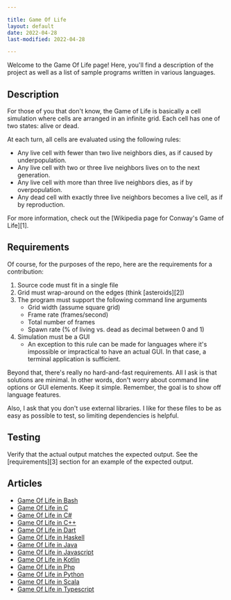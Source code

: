 ```yaml
---

title: Game Of Life
layout: default
date: 2022-04-28
last-modified: 2022-04-28

---
```


Welcome to the Game Of Life page! Here, you'll find a description of the project as well as a list of sample programs written in various languages.

## Description

For those of you that don't know, the Game of Life is basically a cell
simulation where cells are arranged in an infinite grid. Each cell has one
of two states: alive or dead.

At each turn, all cells are evaluated using the following rules:

- Any live cell with fewer than two live neighbors dies, as if caused by underpopulation.
- Any live cell with two or three live neighbors lives on to the next generation.
- Any live cell with more than three live neighbors dies, as if by overpopulation.
- Any dead cell with exactly three live neighbors becomes a live cell, as if by reproduction.

For more information, check out the [Wikipedia page for Conway's Game of Life][1].


## Requirements

Of course, for the purposes of the repo, here are the requirements for a contribution:

1. Source code must fit in a single file
2. Grid must wrap-around on the edges (think [asteroids][2])
3. The program must support the following command line arguments
    - Grid width (assume square grid)
    - Frame rate (frames/second)
    - Total number of frames
    - Spawn rate (% of living vs. dead as decimal between 0 and 1)
4. Simulation must be a GUI
    - An exception to this rule can be made for languages where it's impossible
      or impractical to have an actual GUI. In that case, a terminal application
      is sufficient.

Beyond that, there's really no hard-and-fast requirements. All I ask is that
solutions are minimal. In other words, don't worry about command line options or
GUI elements. Keep it simple. Remember, the goal is to show off language features.

Also, I ask that you don't use external libraries. I like for these files to
be as easy as possible to test, so limiting dependencies is helpful.


## Testing

Verify that the actual output matches the expected output. See the
[requirements][3] section for an example of the expected output.


## Articles

- [Game Of Life in Bash](https://sampleprograms.io/projects/game-of-life/bash)
- [Game Of Life in C](https://sampleprograms.io/projects/game-of-life/c)
- [Game Of Life in C#](https://sampleprograms.io/projects/game-of-life/c-sharp)
- [Game Of Life in C++](https://sampleprograms.io/projects/game-of-life/c-plus-plus)
- [Game Of Life in Dart](https://sampleprograms.io/projects/game-of-life/dart)
- [Game Of Life in Haskell](https://sampleprograms.io/projects/game-of-life/haskell)
- [Game Of Life in Java](https://sampleprograms.io/projects/game-of-life/java)
- [Game Of Life in Javascript](https://sampleprograms.io/projects/game-of-life/javascript)
- [Game Of Life in Kotlin](https://sampleprograms.io/projects/game-of-life/kotlin)
- [Game Of Life in Php](https://sampleprograms.io/projects/game-of-life/php)
- [Game Of Life in Python](https://sampleprograms.io/projects/game-of-life/python)
- [Game Of Life in Scala](https://sampleprograms.io/projects/game-of-life/scala)
- [Game Of Life in Typescript](https://sampleprograms.io/projects/game-of-life/typescript)